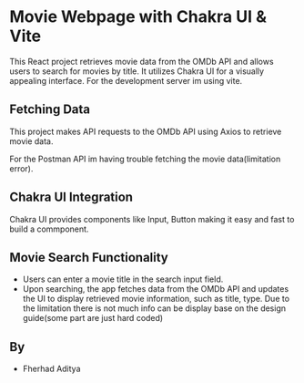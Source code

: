 # Movie Webpage with Chakra UI & Vite
This React project retrieves movie data from the OMDb API and allows users to search for movies by title. It utilizes Chakra UI for a visually appealing interface. For the development server im using vite. 

## Fetching Data

This project makes API requests to the OMDb API using Axios to retrieve movie data.

For the Postman API im having trouble fetching the movie data(limitation error).

## Chakra UI Integration

Chakra UI provides components like Input, Button making it easy and fast to build a commponent.

## Movie Search Functionality

- Users can enter a movie title in the search input field.
- Upon searching, the app fetches data from the OMDb API and updates the UI to display retrieved movie information, such as title, type. Due to the limitation there is not much info can be display base on the design guide(some part are just hard coded)

## By

- Fherhad Aditya

